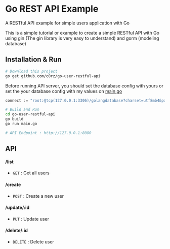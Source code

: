# Go REST API Example
A RESTful API example for simple users application with Go

This is a simple tutorial or example to create a simple RESTful API with Go using gin (The gin library is very easy to understand) and gorm (modeling database)

## Installation & Run
```bash
# Download this project
go get github.com/c0rz/go-user-restful-api
```

Before running API server, you should set the database config with yours or set the your database config with my values on [main.go](https://github.com/c0rz/go-user-restful-api/blob/main/main.go)
```go
connect := "root:@tcp(127.0.0.1:3306)/golangdatabase?charset=utf8mb4&parseTime=True&loc=Local"
```
```bash
# Build and Run
cd go-user-restful-api
go build
go run main.go

# API Endpoint : http://127.0.0.1:8080
```

## API

#### /list
* `GET` : Get all users

#### /create
* `POST` : Create a new user

#### /update/:id
* `PUT` : Update user

#### /delete/:id
* `DELETE` : Delete user
